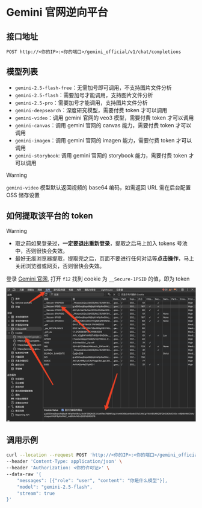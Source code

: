 # Gemini 官网逆向平台

## 接口地址

```curl
POST http://<你的IP>:<你的端口>/gemini_official/v1/chat/completions
```

## 模型列表

- `gemini-2.5-flash-free`：无需加号即可调用，不支持图片文件分析
- `gemini-2.5-flash`：需要加号才能调用，支持图片文件分析
- `gemini-2.5-pro`：需要加号才能调用，支持图片文件分析
- `gemini-deepsearch`：深度研究模型，需要付费 token 才可以调用
- `gemini-video`：调用 gemini 官网的 veo3 模型，需要付费 token 才可以调用
- `gemini-canvas`：调用 gemini 官网的 canvas 能力，需要付费 token 才可以调用
- `gemini-imagen`：调用 gemini 官网的 imagen 能力，需要付费 token 才可以调用
- `gemini-storybook`: 调用 gemini 官网的 storybook 能力，需要付费 token 才可以调用

> [!WARNING]
>
> `gemini-video` 模型默认返回视频的 base64 编码，如需返回 URL 需在后台配置 OSS 储存设置

## 如何提取该平台的 token

> [!WARNING]
>
> - 取之前如果登录过，**一定要退出重新登录**，提取之后马上加入 tokens 号池中，否则很快会失效。
> - 最好无痕浏览器提取，提取完之后，页面不要进行任何对话等**点击操作**，马上关闭浏览器或网页，否则很快会失效。

登录 [Gemini 官网](https://gemini.google.com/), 打开 `f12` 找到 cookie 为 `__Secure-1PSID` 的值，即为 token

![token](/WechatIMG424.jpg)

## 调用示例

```bash
curl --location --request POST 'http://<你的IP>:<你的端口>/gemini_official/v1/chat/completions' \
--header 'Content-Type: application/json' \
--header 'Authorization: <你的许可证>' \
--data-raw '{
    "messages": [{"role": "user", "content": "你是什么模型"}],
    "model": "gemini-2.5-flash",
    "stream": true
}'
```
